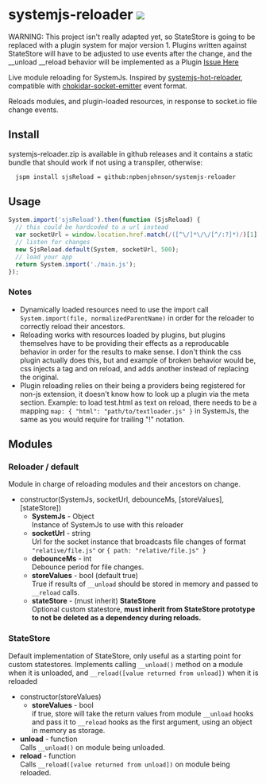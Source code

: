 # systemjs-reloader ![](https://api.travis-ci.org/npbenjohnson/systemjs-reloader.svg?branch=master)

WARNING: This project isn't really adapted yet, so StateStore is going to be replaced with a plugin system for major version 1. Plugins written against StateStore will have to be adjusted to use events after the change, and the __unload __reload behavior will be implemented as a Plugin [Issue Here](https://github.com/npbenjohnson/systemjs-reloader/issues/2)

Live module reloading for SystemJs. Inspired by [systemjs-hot-reloader](https://github.com/capaj/systemjs-hot-reloader), compatible with [chokidar-socket-emitter](https://github.com/capaj/chokidar-socket-emitter) event format.

Reloads modules, and plugin-loaded resources, in response to socket.io file change events.

## Install

systemjs-reloader.zip is available in github releases and it contains a static bundle that should work if not using a transpiler, otherwise:

``` bash
  jspm install sjsReload = github:npbenjohnson/systemjs-reloader
```

## Usage

``` js
System.import('sjsReload').then(function (SjsReload) {
  // this could be hardcoded to a url instead
  var socketUrl = window.location.href.match(/([^\/]*\/\/[^/:?]*)/)[1] + ':9111';
  // listen for changes
  new SjsReload.default(System, socketUrl, 500);
  // load your app
  return System.import('./main.js');
});
```

### Notes

- Dynamically loaded resources need to use the import call `System.import(file, normalizedParentName)` in order for the reloader to correctly reload their ancestors.
- Reloading works with resources loaded by plugins, but plugins themselves have to be providing their effects as a reproducable behavior in order for the results to make sense. I don't think the css plugin actually does this, but and example of broken behavior would be, css injects a tag and on reload, and adds another instead of replacing the original.
- Plugin reloading relies on their being a providers being registered for non-js extension, it doesn't know how to look up a plugin via the meta section. Example: to load test.html as text on reload, there needs to be a mapping `map: { "html": "path/to/textloader.js" }` in SystemJs, the same as you would require for trailing "!" notation.

## Modules

### Reloader / default

Module in charge of reloading modules and their ancestors on change.

- constructor(SystemJs, socketUrl, debounceMs, [storeValues], [stateStore])
  - __SystemJs__ - Object  
    Instance of SystemJs to use with this reloader
  - __socketUrl__ - string  
    Url for the socket instance that broadcasts file changes of format `"relative/file.js"` or `{ path: "relative/file.js" }`
  - __debounceMs__ - int  
    Debounce period for file changes.
  - __storeValues__ - bool (default true)  
    True if results of `__unload` should be stored in memory and passed to `__reload` calls.
  - __stateStore__ - (must inherit) __StateStore__  
    Optional custom statestore, __must inherit from StateStore prototype to not be deleted as a dependency during reloads.__

### StateStore

Default implementation of StateStore, only useful as a starting point for custom statestores. Implements calling `__unload()` method on a module when it is unloaded, and `__reload([value returned from unload])` when it is reloaded

- constructor(storeValues)  
  - __storeValues__ - bool  
    if true, store will take the return values from module `__unload` hooks and pass it to `__reload` hooks as the first argument, using an object in memory as storage.
- __unload__ - function  
  Calls `__unload()` on module being unloaded.
- __reload__ - function  
  Calls `__reload([value returned from unload])` on module being reloaded.
  
